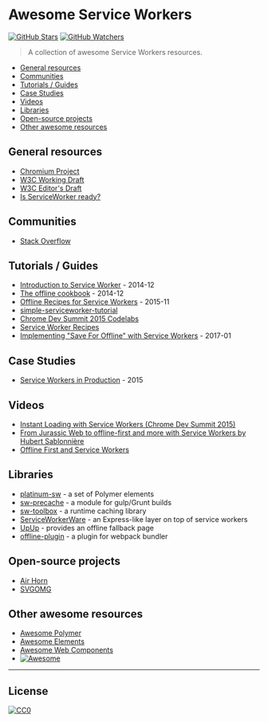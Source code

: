 # Awesome Service Workers

[![GitHub Stars](https://img.shields.io/github/stars/StartPolymer/awesome-service-workers.svg?label=GitHub%20Stars)](https://github.com/StartPolymer/awesome-service-workers)
[![GitHub Watchers](https://img.shields.io/github/watchers/StartPolymer/awesome-service-workers.svg?label=GitHub%20Watchers)](https://github.com/StartPolymer/awesome-service-workers)

> A collection of awesome Service Workers resources.

- [General resources](#general-resources)
- [Communities](#communities)
- [Tutorials / Guides](#tutorials-guides)
- [Case Studies](#case-studies)
- [Videos](#videos)
- [Libraries](#libraries)
- [Open-source projects](#open-source-projects)
- [Other awesome resources](#other-awesome-resources)

## General resources

- [Chromium Project](https://www.chromium.org/blink/serviceworker)
- [W3C Working Draft](https://www.w3.org/TR/service-workers/)
- [W3C Editor's Draft](https://slightlyoff.github.io/ServiceWorker/spec/service_worker/)
- [Is ServiceWorker ready?](https://jakearchibald.github.io/isserviceworkerready/)

## Communities

- [Stack Overflow](http://stackoverflow.com/questions/tagged/service-worker)

## Tutorials / Guides

- [Introduction to Service Worker](http://www.html5rocks.com/en/tutorials/service-worker/introduction/) - 2014-12
- [The offline cookbook](https://jakearchibald.com/2014/offline-cookbook/) - 2014-12
- [Offline Recipes for Service Workers](https://davidwalsh.name/offline-recipes-service-workers) - 2015-11
- [simple-serviceworker-tutorial](https://github.com/jakearchibald/simple-serviceworker-tutorial)
- [Chrome Dev Summit 2015 Codelabs](https://codelabs.developers.google.com/chrome-dev-summit)
- [Service Worker Recipes](https://github.com/GoogleChrome/samples/tree/gh-pages/service-worker)
- [Implementing "Save For Offline" with Service Workers](https://una.im/save-offline/) - 2017-01

## Case Studies

- [Service Workers in Production](https://developers.google.com/web/showcase/case-study/service-workers-iowa) - 2015

## Videos

- [Instant Loading with Service Workers (Chrome Dev Summit 2015)](https://www.youtube.com/watch?v=jCKZDTtUA2A)
- [From Jurassic Web to offline-first and more with Service Workers by Hubert Sablonnière](https://www.youtube.com/watch?v=SltjVpgTaCo)
- [Offline First and Service Workers](https://www.youtube.com/watch?v=TGwjgmAqNRo)

## Libraries

- [platinum-sw](https://elements.polymer-project.org/elements/platinum-sw?active=platinum-sw-register) - a set of Polymer elements
- [sw-precache](https://github.com/GoogleChrome/sw-precache) - a module for gulp/Grunt builds
- [sw-toolbox](https://github.com/GoogleChrome/sw-toolbox) - a runtime caching library
- [ServiceWorkerWare](https://github.com/fxos-components/serviceworkerware) - an Express-like layer on top of service workers
- [UpUp](https://github.com/TalAter/UpUp) - provides an offline fallback page
- [offline-plugin](https://github.com/NekR/offline-plugin) - a plugin for webpack bundler

## Open-source projects

- [Air Horn](https://github.com/GoogleChrome/airhorn)
- [SVGOMG](https://github.com/jakearchibald/svgomg)

## Other awesome resources

- [Awesome Polymer](https://github.com/StartPolymer/awesome-polymer)
- [Awesome Elements](https://github.com/StartPolymer/awesome-elements)
- [Awesome Web Components](https://github.com/obetomuniz/awesome-webcomponents)
- [![Awesome](https://cdn.rawgit.com/sindresorhus/awesome/d7305f38d29fed78fa85652e3a63e154dd8e8829/media/badge.svg)](https://github.com/sindresorhus/awesome)

---

## License

[![CC0](http://i.creativecommons.org/p/zero/1.0/88x31.png)](http://creativecommons.org/publicdomain/zero/1.0/)
